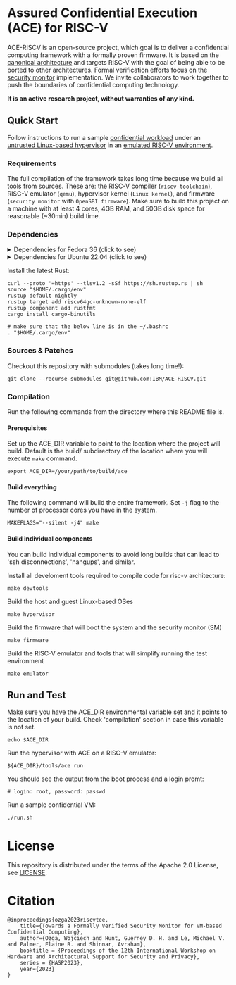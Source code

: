 # Assured Confidential Execution (ACE) for RISC-V  
ACE-RISCV is an open-source project, which goal is to deliver a confidential computing framework with a formally proven firmware. It is based on the [canonical architecture](https://arxiv.org/abs/2308.10249) and targets RISC-V with the goal of being able to be ported to other architectures. Formal verification efforts focus on the [security monitor](security-monitor/) implementation. We invite collaborators to work together to push the boundaries of confidential computing technology. 

**It is an active research project, without warranties of any kind.**

## Quick Start
Follow instructions to run a sample [confidential workload](harness/baremetal) under an [untrusted Linux-based hypervisor](hypervisor/) in an [emulated RISC-V environment](qemu/). 

### Requirements
The full compilation of the framework takes long time because we build all tools from sources. These are: the RISC-V compiler (`riscv-toolchain`), RISC-V emulator (`qemu`), hypervisor kernel (`Linux kernel`), and firmware (`security monitor` with `OpenSBI firmware`). Make sure to build this project on a machine with at least 4 cores, 4GB RAM, and 50GB disk space for reasonable (~30min) build time.

### Dependencies
<details>
<summary>Dependencies for Fedora 36 (click to see)</summary>

```
# riscv-gnu-toolchain dependencies:
sudo yum install -y autoconf automake python3 libmpc-devel mpfr-devel gmp-devel gawk  bison flex texinfo patchutils gcc gcc-c++ zlib-devel expat-devel

# Qemu
sudo dnf groupinstall -y "Development Tools"
sudo dnf install -y automake gcc make glibc ninja-build glib2-devel pixman-devel

# Buildroot
sudo dnf groupinstall -y "Development Tools" "Development Libraries"
sudo dnf install -y which sed make binutils diffutils gcc g++ bash patch gzip bzip2 perl tar cpio unzip rsync file bc findutils
```

</details>

<details>
<summary>Dependencies for Ubuntu 22.04 (click to see)</summary>

```
sudo apt update

# riscv-gnu-toolchain dependencies:
sudo apt -qq -y install autoconf automake autotools-dev curl python3 libmpc-dev libmpfr-dev libgmp-dev gawk build-essential bison flex texinfo gperf libtool patchutils bc zlib1g-dev libexpat-dev

# OpenSBI
sudo apt -qq -y install clang

# Qemu
sudo apt -qq -y install git libglib2.0-dev libfdt-dev libpixman-1-dev zlib1g-dev ninja-build 

# Buildroot
sudo apt -qq -y install unzip sed binutils diffutils build-essential bash patch gzip bzip2 perl tar cpio unzip rsync file bc findutils

# utilities
sudo apt install -y sshpass
```

</details>

Install the latest Rust:
```
curl --proto '=https' --tlsv1.2 -sSf https://sh.rustup.rs | sh
source "$HOME/.cargo/env"
rustup default nightly
rustup target add riscv64gc-unknown-none-elf
rustup component add rustfmt
cargo install cargo-binutils

# make sure that the below line is in the ~/.bashrc
. "$HOME/.cargo/env"
```

### Sources & Patches
Checkout this repository with submodules (takes long time!):
```
git clone --recurse-submodules git@github.com:IBM/ACE-RISCV.git
```

### Compilation
Run the following commands from the directory where this README file is.

#### Prerequisites
Set up the ACE_DIR variable to point to the location where the project will build. Default is the build/ subdirectory of the location where you will execute `make` command.
```
export ACE_DIR=/your/path/to/build/ace
```

#### Build everything
The following command will build the entire framework. Set `-j` flag to the number of processor cores you have in the system. 
```
MAKEFLAGS="--silent -j4" make
```

#### Build individual components
You can build individual components to avoid long builds that can lead to 'ssh disconnections', 'hangups', and similar.

Install all develoment tools required to compile code for risc-v architecture:
```
make devtools
```

Build the host and guest Linux-based OSes
```
make hypervisor
```

Build the firmware that will boot the system and the security monitor (SM)
```
make firmware
```

Build the RISC-V emulator and tools that will simplify running the test environment
```
make emulator
```

## Run and Test
Make sure you have the ACE_DIR environmental variable set and it points to the location of your build. Check 'compilation' section in case this variable is not set.
```
echo $ACE_DIR
```

Run the hypervisor with ACE on a RISC-V emulator:
```
${ACE_DIR}/tools/ace run
```

You should see the output from the boot process and a login promt:
```
# login: root, password: passwd
```

Run a sample confidential VM:
```
./run.sh
```

# License
This repository is distributed under the terms of the Apache 2.0 License, see [LICENSE](LICENSE). 

# Citation
```
@inproceedings{ozga2023riscvtee,
    title={Towards a Formally Verified Security Monitor for VM-based Confidential Computing},
    author={Ozga, Wojciech and Hunt, Guerney D. H. and Le, Michael V. and Palmer, Elaine R. and Shinnar, Avraham},
    booktitle = {Proceedings of the 12th International Workshop on Hardware and Architectural Support for Security and Privacy},
    series = {HASP2023},
    year={2023}
}
```